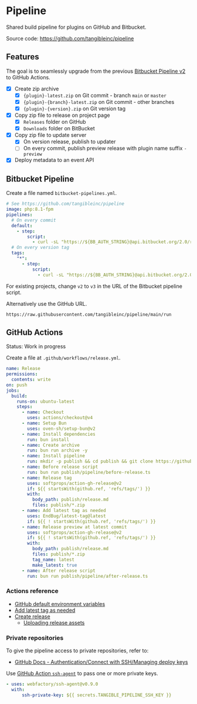 # Pipeline

Shared build pipeline for plugins on GitHub and Bitbucket.

Source code: https://github.com/tangibleinc/pipeline

## Features

The goal is to seamlessly upgrade from the previous [Bitbucket Pipeline v2](https://bitbucket.org/tangibleinc/tangible-pipeline-v2/) to GitHub Actions.

- [x] Create zip archive
  - [x] `{plugin}-latest.zip` on Git commit - branch `main` or `master`
  - [x] `{plugin}-{branch}-latest.zip` on Git commit - other branches
  - [x] `{plugin}-{version}.zip` on Git version tag

- [x] Copy zip file to release on project page
  - [x] `Releases` folder on GitHub
  - [x] `Downloads` folder on BitBucket

- [x] Copy zip file to update server
  - [x] On version release, publish to updater
  - [ ] On every commit, publish preview release with plugin name suffix `-preview`

- [x] Deploy metadata to an event API

## Bitbucket Pipeline

Create a file named `bitbucket-pipelines.yml`.

```yaml
# See https://github.com/tangibleinc/pipeline
image: php:8.1-fpm
pipelines:
  # On every commit
  default:
    - step:
        script:
          - curl -sL "https://${BB_AUTH_STRING}@api.bitbucket.org/2.0/repositories/tangibleinc/tangible-pipeline-v3/downloads/run" | bash
  # On every version tag
  tags:
    "*":
      - step:
          script:
            - curl -sL "https://${BB_AUTH_STRING}@api.bitbucket.org/2.0/repositories/tangibleinc/tangible-pipeline-v3/downloads/run" | bash
```

For existing projects, change `v2` to `v3` in the URL of the Bitbucket pipeline script.

Alternatively use the GitHub URL.

```
https://raw.githubusercontent.com/tangibleinc/pipeline/main/run
```

## GitHub Actions

Status: Work in progress

Create a file at `.github/workflows/release.yml`.

```yml
name: Release
permissions:
  contents: write
on: push
jobs:
  build:
    runs-on: ubuntu-latest
    steps:
      - name: Checkout
        uses: actions/checkout@v4
      - name: Setup Bun
        uses: oven-sh/setup-bun@v2
      - name: Install dependencies
        run: bun install
      - name: Create archive
        run: bun run archive -y
      - name: Install pipeline
        run: mkdir -p publish && cd publish && git clone https://github.com/tangibleinc/pipeline
      - name: Before release script
        run: bun run publish/pipeline/before-release.ts
      - name: Release tag
        uses: softprops/action-gh-release@v2
        if: ${{ startsWith(github.ref, 'refs/tags/') }}
        with:
          body_path: publish/release.md
          files: publish/*.zip
      - name: Add latest tag as needed
        uses: EndBug/latest-tag@latest
        if: ${{ ! startsWith(github.ref, 'refs/tags/') }}
      - name: Release preview at latest commit
        uses: softprops/action-gh-release@v2
        if: ${{ ! startsWith(github.ref, 'refs/tags/') }}
        with:
          body_path: publish/release.md
          files: publish/*.zip
          tag_name: latest
          make_latest: true
      - name: After release script
        run: bun run publish/pipeline/after-release.ts
```

### Actions reference

- [GitHub default environment variables](https://docs.github.com/en/actions/writing-workflows/choosing-what-your-workflow-does/store-information-in-variables#default-environment-variables)
- [Add latest tag as needed](https://github.com/marketplace/actions/latest-tag)
- [Create release](https://github.com/softprops/action-gh-release)
  - [Uploading release assets](https://github.com/softprops/action-gh-release?tab=readme-ov-file#%EF%B8%8F-uploading-release-assets)

### Private repositories

To give the pipeline access to private repositories, refer to:

- [GitHub Docs - Authentication/Connect with SSH/Managing deploy keys](https://docs.github.com/en/authentication/connecting-to-github-with-ssh/managing-deploy-keys#deploy-keys)

Use [GitHub Action `ssh-agent`](https://github.com/webfactory/ssh-agent) to pass one or more private keys.

```yml
- uses: webfactory/ssh-agent@v0.9.0
  with:
      ssh-private-key: ${{ secrets.TANGIBLE_PIPELINE_SSH_KEY }}
```
